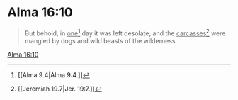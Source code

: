 # Alma 16:10

> But behold, in <u>one</u>[^a] day it was left desolate; and the <u>carcasses</u>[^b] were mangled by dogs and wild beasts of the wilderness.

[Alma 16:10](https://www.churchofjesuschrist.org/study/scriptures/bofm/alma/16?lang=eng&id=p10#p10)


[^a]: [[Alma 9.4|Alma 9:4.]]
[^b]: [[Jeremiah 19.7|Jer. 19:7.]]

